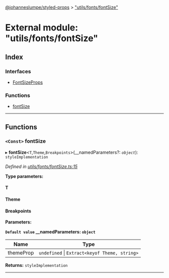 [@johanneslumpe/styled-props](../README.md) > ["utils/fonts/fontSize"](../modules/_utils_fonts_fontsize_.md)

# External module: "utils/fonts/fontSize"

## Index

### Interfaces

* [FontSizeProps](../interfaces/_utils_fonts_fontsize_.fontsizeprops.md)

### Functions

* [fontSize](_utils_fonts_fontsize_.md#fontsize)

---

## Functions

<a id="fontsize"></a>

### `<Const>` fontSize

▸ **fontSize**<`T`,`Theme`,`Breakpoints`>(__namedParameters?: *`object`*): `styleImplementation`

*Defined in [utils/fonts/fontSize.ts:15](https://github.com/johanneslumpe/styled-props/blob/8e709f1/src/utils/fonts/fontSize.ts#L15)*

**Type parameters:**

#### T 
#### Theme 
#### Breakpoints 
**Parameters:**

**`Default value` __namedParameters: `object`**

| Name | Type |
| ------ | ------ |
| themeProp | `undefined` \| `Extract<keyof Theme, string>` |

**Returns:** `styleImplementation`

___

